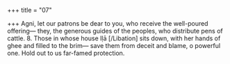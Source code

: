 +++
title = "07"

+++
Agni, let our patrons be dear to you, who receive the well-poured  offering—
they, the generous guides of the peoples, who distribute pens of cattle. 8. Those in whose house Iḷā [/Libation] sits down, with her hands of ghee  and filled to the brim—
save them from deceit and blame, o powerful one. Hold out to us
far-famed protection.